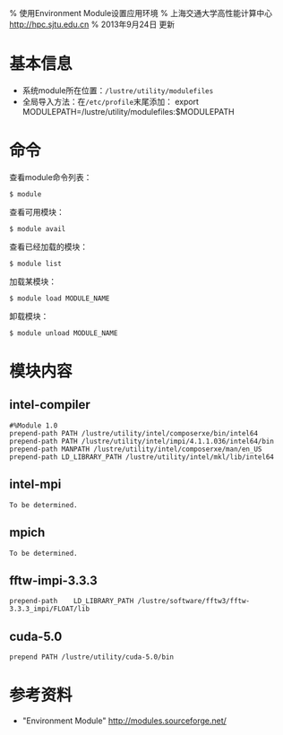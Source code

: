 % 使用Environment Module设置应用环境
% 上海交通大学高性能计算中心\
<http://hpc.sjtu.edu.cn>
% 2013年9月24日 更新

基本信息
======

* 系统module所在位置：```/lustre/utility/modulefiles```
* 全局导入方法：在```/etc/profile```末尾添加：
		export MODULEPATH=/lustre/utility/modulefiles:$MODULEPATH

命令
======

查看module命令列表：

	$ module

查看可用模块：

	$ module avail

查看已经加载的模块：

	$ module list

加载某模块：

	$ module load MODULE_NAME

卸载模块：

	$ module unload MODULE_NAME


模块内容
======

intel-compiler
------

	#%Module 1.0
	prepend-path PATH /lustre/utility/intel/composerxe/bin/intel64
	prepend-path PATH /lustre/utility/intel/impi/4.1.1.036/intel64/bin
	prepend-path MANPATH /lustre/utility/intel/composerxe/man/en_US
	prepend-path LD_LIBRARY_PATH /lustre/utility/intel/mkl/lib/intel64

intel-mpi
------

	To be determined.
	
mpich
------

	To be determined.

fftw-impi-3.3.3
------

	prepend-path	LD_LIBRARY_PATH	/lustre/software/fftw3/fftw-3.3.3_impi/FLOAT/lib

cuda-5.0
------

	prepend PATH /lustre/utility/cuda-5.0/bin

参考资料
=====
* "Environment Module" http://modules.sourceforge.net/ 

